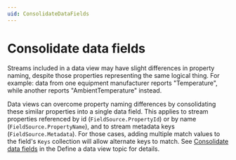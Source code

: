 ```yaml
---
uid: ConsolidateDataFields
---
```


# Consolidate data fields
Streams included in a data view may have slight differences in property naming, despite those properties representing the same logical thing. For example: data from one equipment manufacturer reports "Temperature", while another reports "AmbientTemperature" instead.

Data views can overcome property naming differences by consolidating these similar properties into a single data field. This applies to stream properties referenced by id (`FieldSource.PropertyId`) or by name (`FieldSource.PropertyName`), and to stream metadata keys (`FieldSource.Metadata`). For those cases, adding multiple match values to the field's `Keys` collection will allow alternate keys to match. See [Consolidate data fields](xref:DataViewsQuickStartDefine#consolidate-data-fields) in the Define a data view topic for details.


